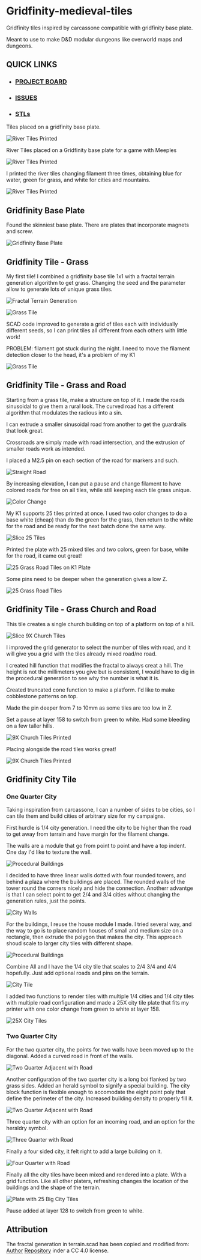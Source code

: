 # Gridfinity-medieval-tiles

Gridfinity tiles inspired by carcassone compatible with gridfinity base plate.

Meant to use to make D&D modular dungeons like overworld maps and dungeons.

## QUICK LINKS
- ### [PROJECT BOARD](https://github.com/users/OrsoEric/projects/12)
- ### [ISSUES](https://github.com/OrsoEric/Gridfinity-medieval-tiles/issues)
- ### [STLs](https://github.com/OrsoEric/Gridfinity-medieval-tiles/tree/Master/stl/V2)

Tiles placed on a gridfinity base plate.

![River Tiles Printed](/images/Tiles-Placed.jpg)

River Tiles placed on a Gridfinity base plate for a game with Meeples

![River Tiles Printed](/images/River-Tiles-Placed.jpg)

I printed the river tiles changing filament three times, obtaining blue for water, green for grass, and white for cities and mountains.

![River Tiles Printed](/images/River-Tiles-Printed.jpg)

## Gridfinity Base Plate

Found the skinniest base plate. There are plates that incorporate magnets and screw.

![Gridfinity Base Plate](/images/2024-12-19-Gridfinity-5x5.jpg)

## Gridfinity Tile - Grass

My first tile! I combined a gridfinity base tile 1x1 with a fractal terrain generation algorithm to get grass. Changing the seed and the parameter allow to generate lots of unique grass tiles.

![Fractal Terrain Generation](/images/2024-12-22e-fractal-terrain-generation.jpg)

![Grass Tile](/images/2024-12-22f-first-grass-tile-printed.jpg)

SCAD code improved to generate a grid of tiles each with individually different seeds, so I can print tiles all different from each others with little work!

PROBLEM: filament got stuck during the night. I need to move the filament detection closer to the head, it's a problem of my K1

![Grass Tile](/images/2024-12-23a-Print-25-grass-tail-partial-fail.jpg)


## Gridfinity Tile - Grass and Road

Starting from a grass tile, make a structure on top of it.  I made the roads sinusoidal to give them a rural look. The curved road has a different algorithm that modulates the radious into a sin.

I can extrude a smaller sinusoidal road from another to get the guardrails that look great.

Crossroads are simply made with road intersection, and the extrusion of smaller roads work as intended.

I placed a M2.5 pin on each section of the road for markers and such.

![Straight Road](/images/2024-12-23_11_07-grass-straight-road.jpg)


By increasing elevation, I can put a pause and change filament to have colored roads for free on all tiles, while still keeping each tile grass unique.

![Color Change](/images/2024-12-23_11_00_filament-change.jpg)

My K1 supports 25 tiles printed at once. I used two color changes to do a base white (cheap) than do the green for the grass, then return to the white for the road and be ready for the next batch done the same way.

![Slice 25 Tiles](/images/2024-12-23_12_25-25-Grass-Road-Tiles.png)

Printed the plate with 25 mixed tiles and two colors, green for base, white for the road, it came out great!

![25 Grass Road Tiles on K1 Plate](/images/25X-Grass-Road-Tiles-Plate.jpg)

Some pins need to be deeper when the generation gives a low Z.

![25 Grass Road Tiles](/images/25X-Grass-Road-Tiles.jpg)

## Gridfinity Tile - Grass Church and Road

This tile creates a single church building on top of a platform on top of a hill.

![Slice 9X Church Tiles](/images/9X-Church-Tiles-OptionalRoad.jpg)

I improved the grid generator to select the number of tiles with road, and it will give you a grid with the tiles already mixed road/no road.

I created hill function that modifies the fractal to always creat a hill. The height is not the millimeters you give but is consistent, I would have to dig in the procedural generation to see why the number is what it is.

Created truncated cone function to make a platform. I'd like to make cobblestone patterns on top.

Made the pin deeper from 7 to 10mm as some tiles are too low in Z.

Set a pause at layer 158 to switch from green to white. Had some bleeding on a few taller hills.

![9X Church Tiles Printed](/images/9X-Church-Tiles-Printed.jpg)

Placing alongside the road tiles works great!

![9X Church Tiles Printed](/images/9X-Church-Tiles-Placed.jpg)

## Gridfinity City Tile

### One Quarter City

Taking inspiration from carcassone, I can a number of sides to be cities, so I can tile them and build cities of arbitrary size for my campaigns.

First hurdle is 1/4 city generation. I need the city to be higher than the road to get away from terrain and have margin for the filament change.

The walls are a module that go from point to point and have a top indent. One day I'd like to texture the wall.

![Procedural Buildings](/images/Wall.png)

I decided to have three linear walls dotted with four rounded towers, and behind a plaza where the buildings are placed. The rounded walls of the tower round the corners nicely and hide the connection. Anotherr advantge is that I can select point to get 2/4 and 3/4 cities without changing the generation rules, just the points.

![City Walls](/images/City-Walls.png)


For the buildings, I reuse the house module I made. I tried several way, and the way to go is to place random houses of small and medium size on a rectangle, then extrude the polygon that makes the city. This approach shoud scale to larger city tiles with different shape.

![Procedural Buildings](/images/city-procedural-generation.jpg)

Combine All and I have the 1/4 city tile that scales to 2/4 3/4 and 4/4 hopefully. Just add optional roads and pins on the terrain.

![City Tile](/images/City-Tile.png)

I added two functions to render tiles with multiple 1/4 cities and 1/4 city tiles with multiple road configuration and made a 25X city tile plate that fits my printer with one color change from green to white at layer 158.

![25X City Tiles](/images/25-Quarter-City-Road-Tiles.png)

### Two Quarter City

For the two quarter city, the points for two walls have been moved up to the diagonal. Added a curved road in front of the walls.

![Two Quarter Adjacent with Road](/images/City-Two-Quarter-Adjacent.png)

Another configuration of the two quarter city is a long boi flanked by two grass sides. Added an herald symbol to signify a special building. The city block function is flexible enough to accomodate the eight point poly that define the perimeter of the city. Increased building density to properly fill it.

![Two Quarter Adjacent with Road](/images/City-two-quarter-opposite.png)

Three quarter city with an option for an incoming road, and an option for the heraldry symbol.

![Three Quarter with Road](/images/City-three-quarter-road.png)

Finally a four sided city, it felt right to add a large building on it.

![Four Quarter with Road](/images/City-four-quarter.png)

Finally all the city tiles have been mixed and rendered into a plate. With a grid function. Like all other platers, refreshing changes the location of the buildings and the shape of the terrain.

![Plate with 25 Big City Tiles](/images/25X-big-city-plate.png)

Pause added at layer 128 to switch from green to white.

## Attribution

The fractal generation in terrain.scad has been copied and modified from: [Author](https://www.printables.com/@Anachronist) [Repository](https://www.printables.com/model/129126-procedural-weathered-fractal-terrain-in-openscad/files) inder a CC 4.0 license.